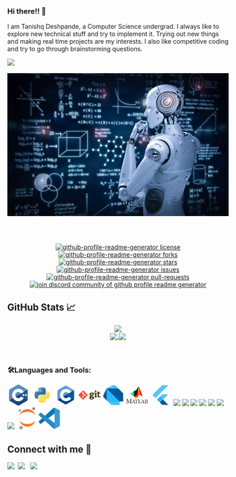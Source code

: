 ### Hi there!! 👋
I am Tanishq Deshpande, a Computer Science undergrad. I always like to explore new technical stuff and try to implement it. Trying out new things and making real time projects are my interests. I also like competitive coding and try to go through brainstorming questions. 


<!-- Typing SVG by DenverCoder1 - https://github.com/DenverCoder1/readme-typing-svg -->
<p>
  <a href="https://github.com/DenverCoder1/readme-typing-svg"><img src="https://readme-typing-svg.herokuapp.com/?lines=AI/ML+Enthusiast;Data+Science+Enthusiast;Full+Stack+Flutter+Developer;Python+Programmer"></a>
</p>

<img align="center" src="https://github.com/tanishq252/tanishq252/blob/main/ml.jpg" width="800">

<!-- ------------------------------------------------- -->

<!-- ------------------------------------------------- -->
<br></br>

<p align="center">
<a href="https://github.com/rahuldkjain/github-profile-readme-generator/blob/master/LICENSE" target="blank">
<img src="https://img.shields.io/github/license/rahuldkjain/github-profile-readme-generator?style=flat-square" alt="github-profile-readme-generator license" />
</a>
<a href="https://github.com/rahuldkjain/github-profile-readme-generator/fork" target="blank">
<img src="https://img.shields.io/github/forks/rahuldkjain/github-profile-readme-generator?style=flat-square" alt="github-profile-readme-generator forks"/>
</a>
<a href="https://github.com/rahuldkjain/github-profile-readme-generator/stargazers" target="blank">
<img src="https://img.shields.io/github/stars/rahuldkjain/github-profile-readme-generator?style=flat-square" alt="github-profile-readme-generator stars"/>
</a>
<a href="https://github.com/rahuldkjain/github-profile-readme-generator/issues" target="blank">
<img src="https://img.shields.io/github/issues/rahuldkjain/github-profile-readme-generator?style=flat-square" alt="github-profile-readme-generator issues"/>
</a>
<a href="https://github.com/rahuldkjain/github-profile-readme-generator/pulls" target="blank">
<img src="https://img.shields.io/github/issues-pr/rahuldkjain/github-profile-readme-generator?style=flat-square" alt="github-profile-readme-generator pull-requests"/>
</a>
<a href="https://discord.gg/HHMs7Eg" target="blank">
<img src="https://img.shields.io/discord/735303195105951764?label=Join%20Community&logo=discord&style=flat-square" alt="join discord community of github profile readme generator"/>
</a>
</p>

## GitHub Stats 📈
<div align="center">
  <a>
  <img align="center" src="https://github-readme-streak-stats.herokuapp.com/?user=tanishq252&theme=black-ice&hide_border=true" width="800">
  </a>
  <br/>
  <a href="https://github.com/tanishq252/github-readme-stats" style="margin-top:100px;">
<img align="center" src="https://github-readme-stats.vercel.app/api/top-langs/?username=tanishq252&theme=dark&count_private=true&hide_border=true&text_color=fff&icon_color=03e8fc&title_color=03e8fc" />
 </a>
 <a href="https://github.com/tanishq252/github-readme-stats">
    <img align="center" src="https://github-readme-stats.vercel.app/api?username=tanishq252&count_private=true&theme=dark&show_icons=true&hide_border=true&text_color=fff&icon_color=03e8fc&title_color=03e8fc&card_width=3&line_height=40" />
  </a>
</div>
<br/><br/>

<h3 align="left">🛠️Languages and Tools:</h3>
<p align="left">
<code><img height="50" src="https://raw.githubusercontent.com/github/explore/80688e429a7d4ef2fca1e82350fe8e3517d3494d/topics/cpp/cpp.png"></code>
<code><img height="50" src="https://raw.githubusercontent.com/github/explore/80688e429a7d4ef2fca1e82350fe8e3517d3494d/topics/python/python.png"></code>
<code><img height="50" src="https://raw.githubusercontent.com/github/explore/80688e429a7d4ef2fca1e82350fe8e3517d3494d/topics/c/c.png"></code>
<code><img height="50" src="https://raw.githubusercontent.com/github/explore/80688e429a7d4ef2fca1e82350fe8e3517d3494d/topics/git/git.png"></code>
<code><img height="50" src="https://raw.githubusercontent.com/github/explore/80688e429a7d4ef2fca1e82350fe8e3517d3494d/topics/dart/dart.png"></code>
<code><img height="50" src="https://raw.githubusercontent.com/github/explore/80688e429a7d4ef2fca1e82350fe8e3517d3494d/topics/matlab/matlab.png"></code>
<code><img height="50" src="https://raw.githubusercontent.com/github/explore/80688e429a7d4ef2fca1e82350fe8e3517d3494d/topics/flutter/flutter.png"></code> 
  <code><img height="50" src="https://github.com/tomchen/stack-icons/blob/master/logos/firebase.svg"></code>
  <code><img height="50" src="https://github.com/tomchen/stack-icons/blob/master/logos/java.svg"></code>
  <code><img height="50" src="https://github.com/tomchen/stack-icons/blob/master/logos/r-lang.svg"></code>
  <code><img height="50" src="https://github.com/tomchen/stack-icons/blob/master/logos/mysql.svg"></code>
  <code><img height="50" src="https://github.com/tomchen/stack-icons/blob/master/logos/html-5.svg"></code>
  <code><img height="50" src="https://github.com/tomchen/stack-icons/blob/master/logos/css-3.svg"></code>
  <code><img height="50" src="https://github.com/tomchen/stack-icons/blob/master/logos/arduino.svg"></code> 
<code><img height="50" src="https://github.com/devicons/devicon/blob/master/icons/jupyter/jupyter-original.svg" ></code><code><img height="50" src="https://github.com/devicons/devicon/blob/master/icons/vscode/vscode-original.svg"></code>


## Connect with me 🤝
[![](https://img.shields.io/badge/LinkedIn-0077B5?style=for-the-badge&logo=linkedin&logoColor=white)](https://www.linkedin.com/in/tanishq-deshpande-0ba147204/)&nbsp;&nbsp;[![](https://img.shields.io/badge/Instagram-E4405F?style=for-the-badge&logo=instagram&logoColor=white)](https://www.instagram.com/tanishq252002/)&nbsp;&nbsp;
[![](https://img.shields.io/badge/Gmail-D14836?style=for-the-badge&logo=gmail&logoColor=white)](https://mail.google.com/mail/?view=cm&fs=1&to=tanishq252002@gmail.com&su=Regarding&body=Hi%20Tanishq!)

